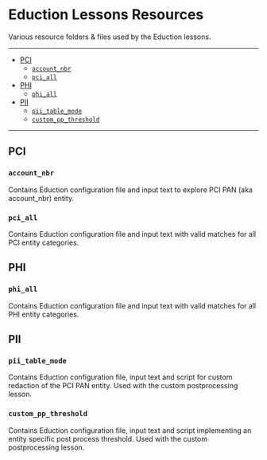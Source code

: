 # Eduction Lessons Resources

Various resource folders & files used by the Eduction lessons.

---

- [PCI](#pci)
  - [`account_nbr`](#account_nbr)
  - [`pci_all`](#pci_all)
- [PHI](#phi)
  - [`phi_all`](#phi_all)
- [PII](#pii)
  - [`pii_table_mode`](#pii_table_mode)
  - [`custom_pp_threshold`](#custom_pp_threshold)

---

## PCI

### `account_nbr`

Contains Eduction configuration file and input text to explore PCI PAN (aka account_nbr) entity.

### `pci_all`

Contains Eduction configuration file and input text with valid matches for all PCI entity categories.

## PHI

### `phi_all`

Contains Eduction configuration file and input text with valid matches for all PHI entity categories.

## PII

### `pii_table_mode`

Contains Eduction configuration file, input text and script for custom redaction of the PCI PAN entity. Used with the custom postprocessing lesson.

### `custom_pp_threshold`

Contains Eduction configuration file, input text and script implementing an entity specific post process threshold. Used with the custom postprocessing lesson.

